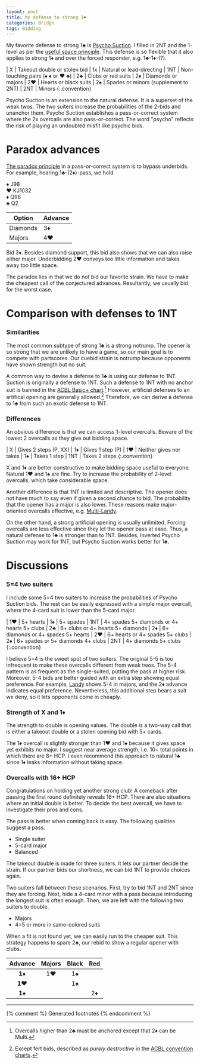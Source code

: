 ```yaml
---
layout: post
title: My defense to strong 1♣
categories: Bridge
tags: Bidding
---
```

My favorite defense to strong 1♣ is [Psycho Suction][psycho].  I filled in 2NT
and the 1-level as per the [useful space principle][usp].  This defense is so
flexible that it also applies to strong 1♦ and over the forced responder, e.g.
1♣-1♦-(?).

[psycho]: https://bridge.thomasoandrews.com/psycho.html
[usp]: https://en.wikipedia.org/wiki/Useful_space_principle

| X   | Takeout double or stolen bid
| 1x  | Natural or lead-directing
| 1NT | Non-touching pairs (♠ ♦ or ♥ ♣)
| 2♣  | Clubs or red suits
| 2♦  | Diamonds or majors
| 2♥  | Hearts or black suits
| 2♠  | Spades or minors (supplement to 2NT)
| 2NT | Minors
{:.convention}

Psycho Suction is an extension to the natural defense.  It is a superset of the
weak twos.  The two suiters increase the probabilities of the 2-bids and
unanchor them.  Psycho Suction establishes a pass-or-correct system where the
2x overcalls are also pass-or-correct.  The word "psycho" reflects the risk of
playing an undoubled misfit like psychic bids.

Paradox advances
================
[The paradox principle][paradox] in a pass-or-correct system is to bypass
underbids.  For example, hearing 1♣-(2♦)-pass, we hold

♠ J98  
♥ KJ1032  
♦ Q98  
♣ Q2

[paradox]: 2020-01-05-responders-direct-cuebid.md

| Option   | Advance |
|----------|---------|
| Diamonds | 3♦      |
| Majors   | 4♥      |

Bid 3♦.  Besides diamond support, this bid also shows that we can also raise
either major.  Underbidding 2♥ conveys too little information and takes away
too little space.

The paradox lies in that we do not bid our favorite strain.  We have to make
the cheapest call of the conjectured advances.  Resultantly, we usually bid for
the worst case.

Comparison with defenses to 1NT
===============================
### Similarities
The most common subtype of strong 1♣ is a strong notrump.  The opener is so
strong that we are unlikely to have a game, so our main goal is to compete with
partscores.  Our cuebid strain is notrump because opponents have shown strength
but no suit.

A common way to devise a defense to 1♣ is using our defense to 1NT.  Suction is
originally a defense to 1NT.  Such a defense to 1NT with no anchor suit is
banned in the [ACBL Basic+ chart][acblcc].[^basic-plus]  However, artificial
defenses to an artifical opening are generally allowed.[^fert]  Therefore, we
can derive a defense to 1♣ from such an exotic defense to 1NT.

[acblcc]: https://web2.acbl.org/documentLibrary/about/Convention-Charts.pdf
[^basic-plus]: Overcalls higher than 2♣ must be anchored except that 2♦ can be Multi.
[^fert]: Except fert bids, described as *purely destructive* in the [ACBL convention charts][acblcc].

### Differences
An obvious difference is that we can access 1-level overcalls.  Beware of the
lowest 2 overcalls as they give out bidding space.

| X   | Gives 2 steps (P, XX)
| 1♦  | Gives 1 step (P)
| 1♥  | Neither gives nor takes
| 1♠  | Takes 1 step
| 1NT | Takes 2 steps
{:.convention}

X and 1♦ are better constructive to make bidding space useful to everyone.
Natural 1♥ and 1♠ are fine.  Try to increase the probability of 2-level
overcalls, which take considerable space.

Another difference is that 1NT is limited and descriptive.  The opener does not
have much to say even if given a second chance to bid.  The probability that
the opener has a major is also lower.  These reasons make major-oriented
overcalls effective, e.g. [Multi-Landy][multi-landy].

On the other hand, a strong artificial opening is usually unlimited.  Forcing
overcalls are less effective since they let the opener pass at ease.  Thus, a
natural defense to 1♣ is stronger than to 1NT.  Besides, Inverted Psycho
Suction may work for 1NT, but Psycho Suction works better for 1♣.

[multi-landy]: https://www.bridgebum.com/multi_landy.php

Discussions
===========
### 5=4 two suiters
I include some 5=4 two suiters to increase the probabilities of Psycho Suction
bids.  The rest can be easily expressed with a simple major overcall, where the
4-card suit is lower than the 5-card major.

| 1♥  | 5+ hearts
| 1♠  | 5+ spades
| 1NT | 4+ spades 5+ diamonds or 4+ hearts 5+ clubs
| 2♣  | 6+ clubs or 4+ hearts 5+ diamonds
| 2♦  | 6+ diamonds or 4+ spades 5+ hearts
| 2♥  | 6+ hearts or 4+ spades 5+ clubs
| 2♠  | 6+ spades or 5+ diamonds 4+ clubs
| 2NT | 4+ diamonds 5+ clubs
{:.convention}

I believe 5=4 is the sweet spot of two suiters.  The original 5-5 is too
infrequent to make these overcalls different from weak twos.  The 5-4 pattern
is as frequent as the single-suited, putting the pass at higher risk.  Moreover,
5-4 bids are better guided with an extra step showing equal preference.  For
example, [Landy][landy] shows 5-4 in majors, and the 2♦ advance indicates equal
preference.  Nevertheless, this additional step bears a suit we deny, so it
lets opponents come in cheaply.

[landy]: https://en.wikipedia.org/wiki/Landy_convention

### Strength of X and 1♦
The strength to double is opening values.  The double is a two-way call that is
either a takeout double or a stolen opening bid with 5+ cards.

The 1♦ overcall is slightly stronger than 1♥ and 1♠ because it gives space yet
exhibits no major.  I suggest near average strength, i.e. 10+ total points in
which there are 8+ HCP.  I even recommend this approach to natural 1♣ since 1♦
leaks information without taking space.

### Overcalls with 16+ HCP
Congratulations on holding yet another strong club!  A comeback after passing
the first round definitely reveals 16+ HCP.  There are also situations where an
initial double is better.  To decide the best overcall, we have to investigate
their pros and cons.

The pass is better when coming back is easy.  The following qualities suggest a
pass.

- Single suiter
- 5-card major
- Balanced

The takeout double is made for three suiters.  It lets our partner decide the
strain.  If our partner bids our shortness, we can bid 1NT to provide choices
again.

Two suiters fall between these scenarios.  First, try to bid 1NT and 2NT since
they are forcing.  Next, hide a 4-card minor with a pass because introducing
the longest suit is often enough.  Then, we are left with the following two
suiters to double.

- Majors
- 4=5 or more in same-colored suits

When a fit is not found yet, we can easily run to the cheaper suit.  This
strategy happens to spare 2♣, our rebid to show a regular opener with clubs.

| Advance | Majors | Black | Red |
|:-------:|:------:|:-----:|:---:|
| **1♦**  |   1♥   |  1♠   |     |
| **1♥**  |        |  1♠   |     |
| **1♠**  |        |       | 2♦  |

* * *
{% comment %} Generated footnotes {% endcomment %}
